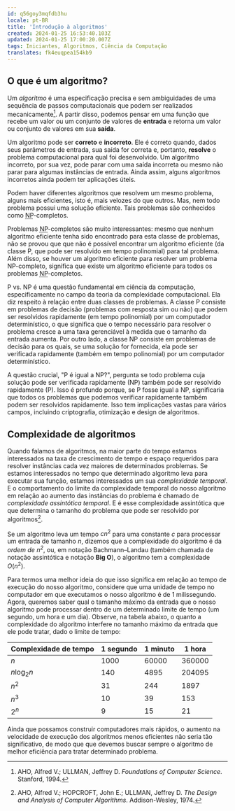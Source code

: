 ```yaml
---
id: q56goy3mqfdb3hu
locale: pt-BR
title: 'Introdução à algoritmos'
created: 2024-01-25 16:53:40.103Z
updated: 2024-01-25 17:00:20.007Z
tags: Iniciantes, Algoritmos, Ciência da Computação
translates: fk4euqpea154kb9
---
```

## O que é um algoritmo?

Um _algoritmo_ é uma especificação precisa e sem ambiguidades de uma sequência de passos computacionais que podem ser realizados mecanicamente[^1]. A partir disso, podemos pensar em uma função que recebe um valor ou um conjunto de valores de **entrada** e retorna um valor ou conjunto de valores em sua **saída**.

Um algoritmo pode ser **correto** e **incorreto**. Ele é correto quando, dados seus parâmetros de entrada, sua saída for correta e, portanto, **resolve** o problema computacional para qual foi desenvolvido. Um algoritmo incorreto, por sua vez, pode parar com uma saída incorreta ou mesmo não parar para algumas instâncias de entrada. Ainda assim, alguns algoritmos incorretos ainda podem ter aplicações úteis.

Podem haver diferentes algoritmos que resolvem um mesmo problema, alguns mais eficientes, isto é, mais velozes do que outros. Mas, nem todo problema possui uma solução eficiente. Tais problemas são conhecidos como <abbr title="Tempo polinomial não-determinístico">NP</abbr>-completos.

Problemas <abbr title="Tempo polinomial não-determinístico">NP</abbr>-completos são muito interessantes:  mesmo que nenhum algoritmo eficiente tenha sido encontrado para esta classe de problemas, não se provou que que não é possível encontrar um algoritmo eficiente (da classe P, que pode ser resolvido em tempo polinomial) para tal problema. Além disso, se houver um algoritmo eficiente para resolver um problema NP-completo, significa que existe um algoritmo eficiente para todos os problemas <abbr title="tempo polinomial não-determinístico">NP</abbr>-completos.

<Alert title="P vs. NP">
P vs. NP é uma questão fundamental em ciência da computação, especificamente no campo da teoria da complexidade computacional. Ela diz respeito à relação entre duas classes de problemas. A classe P consiste em problemas de decisão (problemas com resposta sim ou não) que podem ser resolvidos rapidamente (em tempo polinomial) por um computador determinístico, o que significa que o tempo necessário para resolver o problema cresce a uma taxa gerenciável à medida que o tamanho da entrada aumenta. Por outro lado, a classe NP consiste em problemas de decisão para os quais, se uma solução for fornecida, ela pode ser verificada rapidamente (também em tempo polinomial) por um computador determinístico.

A questão crucial, "P é igual a NP?", pergunta se todo problema cuja solução pode ser verificada rapidamente (NP) também pode ser resolvido rapidamente (P). Isso é profundo porque, se P fosse igual a NP, significaria que todos os problemas que podemos verificar rapidamente também podem ser resolvidos rapidamente. Isso tem implicações vastas para vários campos, incluindo criptografia, otimização e design de algoritmos.
</Alert>

## Complexidade de algoritmos

Quando falamos de algoritmos, na maior parte do tempo estamos interessados na taxa de crescimento de tempo e espaço requeridos para resolver instâncias cada vez maiores de determinados problemas. Se estamos interessados no tempo que determinado algoritmo leva para executar sua função, estamos interessados um sua _complexidade temporal_. E o comportamento do limite da complexidade temporal do nosso algoritmo em relação ao aumento das instâncias do problema é chamado de _complexidade assintótica temporal_. E é esse complexidade assintótica que que determina o tamanho do problema que pode ser resolvido por algoritmos[^2].

Se um algoritmo leva um tempo $cn^2$ para uma constante $c$ para processar um entrada de tamanho $n$, dizemos que a complexidade do algoritmo é da _ordem de $n^2$_, ou, em notação Bachmann–Landau (também chamada de notação assintótica e notação **Big O**), o algoritmo tem a complexidade $O(n^2)$.

Para termos uma melhor ideia do que isso significa em relação ao tempo de execução do nosso algoritmo, considere que uma unidade de tempo no computador em que executamos o nosso algoritmo é de 1 milissegundo. Agora, queremos saber qual o tamanho máximo da entrada que o nosso algoritmo pode processar dentro de um determinado limite de tempo (um segundo, um hora e um dia). Observe, na tabela abaixo, o quanto a complexidade do algoritmo interfere no tamanho máximo da entrada que ele pode tratar, dado o limite de tempo:

| Complexidade de tempo | 1 segundo | 1 minuto | 1 hora |
|--|--|--|--|
| $n$ | 1000 | 60000 | 360000 |
| $n \log_2 n$ | 140 | 4895 | 204095 |
| $n^2$ | 31 | 244 | 1897 |
| $n^3$ | 10 | 39 | 153 |
| $2^n$ | 9 | 15 | 21 |

Ainda que possamos construir computadores mais rápidos, o aumento na velocidade de execução dos algoritmos menos eficientes não seria tão significativo, de modo que que devemos buscar sempre o algoritmo de melhor eficiência para tratar determinado problema.

[^1]: AHO, Alfred V.; ULLMAN, Jeffrey D. _Foundations of Computer Science_. Stanford, 1994.
[^2]: AHO, Alfred V.; HOPCROFT, John E.; ULLMAN, Jeffrey D. _The Design and Analysis of Computer Algorithms_. Addison-Wesley, 1974.
